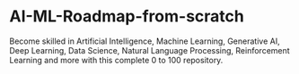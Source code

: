 # AI-ML-Roadmap-from-scratch
Become skilled in Artificial Intelligence, Machine Learning, Generative AI, Deep Learning, Data Science, Natural Language Processing, Reinforcement Learning and more with this complete 0 to 100 repository.
